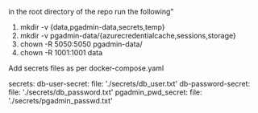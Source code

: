 in the root directory of the repo run the following"

1. mkdir -v {data,pgadmin-data,secrets,temp}
2. mkdir -v pgadmin-data/{azurecredentialcache,sessions,storage}
3. chown -R 5050:5050 pgadmin-data/
4. chown -R 1001:1001 data

Add secrets files as per docker-compose.yaml

secrets:
  db-user-secret:
    file: './secrets/db_user.txt'
  db-password-secret:
    file: './secrets/db_password.txt'
  pgadmin_pwd_secret:
    file: './secrets/pgadmin_passwd.txt'
